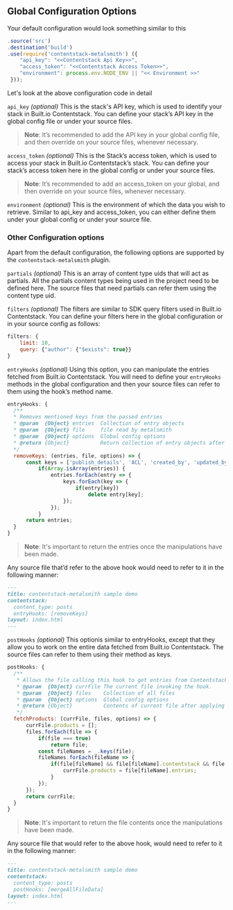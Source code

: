 ## Global Configuration Options

Your default configuration would look something similar to this

```javascript
.source('src')
.destination('build')
.use(require('contentstack-metalsmith') ({
    "api_key": "<<Contentstack Api Key>>",
    "access_token": "<<Contentstack Access Token>>",
    "environment": process.env.NODE_ENV || "<< Environment >>"
 }));
```

Let's look at the above configuration code in detail

`api_key` *(optional)*
This is the stack's API key, which is used to identify your stack in Built.io Contentstack. You can define your stack’s API key in the global config file or under your source files.
> **Note**: It’s recommended to add the API key in your global config file, and then override on your source files, whenever necessary.

`access_token` *(optional)*
This is the Stack’s access token, which is used to access your stack in Built.io Contentstack’s stack. You can define your stack’s access token here in the global config or under your source files.
> **Note**: It’s recommended to add an access_token on your global, and then override on your source files, whenever necessary.

`environment` *(optional)*
This is the environment of which the data you wish to retrieve. Similar to api_key and access_token, you can either define them under your global config or under your source file.

### Other Configuration options

Apart from the default configuration, the following options are supported by the `contentstack-metalsmith` plugin.

`partials` *(optional)*
This is an array of content type uids that will act as partials. All the partials content types being used in the project need to be defined here. The source files that need partials can refer them using the content type uid.

`filters` *(optional)*
The filters are similar to SDK query filters used in Built.io Contentstack. You can define your filters here in the global configuration or in your source config as follows:

```javascript
filters: {
    limit: 10,
    query: {"author": {"$exists": true}}
}
```

`entryHooks` *(optional)*
Using this option, you can manipulate the entries fetched from Built.io Contentstack. You will need to define your `entryHooks` methods in the global configuration and then your source files can refer to them using the hook’s method name.

```javascript
entryHooks: {
  /**
  * Removes mentioned keys from the passed entries
  * @param  {Object} entries  Collection of entry objects
  * @param  {Object} file     file read by metalsmith
  * @param  {Object} options  Global config options
  * @return {Object}          Return collection of entry objects after their keys have been deleted
  */
  removeKeys: (entries, file, options) => {
      const keys = ['publish_details', 'ACL', 'created_by', 'updated_by', '_version'];
          if(Array.isArray(entries)) {
              entries.forEach(entry => {
                  keys.forEach(key => {
                      if(entry[key])
                          delete entry[key];
                  });
              });
          }
      return entries;
  }
}
```
> **Note**: It's important to return the entries once the manipulations have been made.

Any source file that’d refer to the above hook would need to refer to it in the following manner:

```markdown
---
title: contentstack-metalsmith sample demo
contentstack:
  content_type: posts
  entryHooks: [removeKeys]
layout: index.html
---
```

`postHooks` *(optional)*
This optionis similar to entryHooks, except that they allow you to work on the entire data fetched from Built.io Contentstack. The source files can refer to them using their method as keys.

```javascript
postHooks: {
  /**
   * Allows the file calling this hook to get entries from Contentstack's products content type
   * @param  {Object} currFile The current file invoking the hook.
   * @param  {Object} files    Collection of all files
   * @param  {Object} options  Global config options
   * @return {Object}          Contents of current file after applying the `hook's` logic.
   */
  fetchProducts: (currFile, files, options) => {
      currFile.products = [];
      files.forEach(file => {
          if(file === true)
              return file;
          const fileNames = _.keys(file);
          fileNames.forEach(fileName => {
              if(file[fileName] && file[fileName].contentstack && file[fileName].contentstack.content_type === "products" && file[fileName].entries) {
                  currFile.products = file[fileName].entries;
              }
          });
      });
      return currFile;
  }
}
```
> **Note**: It's important to return the file contents once the manipulations have been made.

Any source file that would refer to the above hook, would need to refer to it in the following manner:

```markdown
---
title: contentstack-metalsmith sample demo
contentstack:
  content_type: posts
  postHooks: [mergeAllFileData]
layout: index.html
---
```